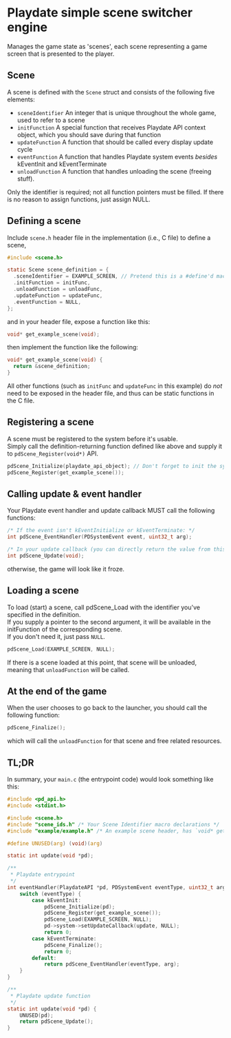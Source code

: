 # Playdate simple scene switcher engine

Manages the game state as 'scenes',
each scene representing a game screen that is presented to the player.

## Scene
A scene is defined with the `Scene` struct and consists of the following five elements:

*  `sceneIdentifier` An integer that is unique throughout the whole game, used to refer to a scene
*  `initFunction` A special function that receives Playdate API context object, which you should save during that function
*  `updateFunction` A function that should be called every display update cycle
*  `eventFunction` A function that handles Playdate system events *besides* kEventInit and kEventTerminate
*  `unloadFunction` A function that handles unloading the scene (freeing stuff).

Only the identifier is required; not all function pointers must be filled.
If there is no reason to assign functions, just assign NULL.

## Defining a scene
Include `scene.h` header file in the implementation (i.e., C file) to define a scene,

```c
#include <scene.h>

static Scene scene_definition = {
  .sceneIdentifier = EXAMPLE_SCREEN, // Pretend this is a #define'd macro
  .initFunction = initFunc,
  .unloadFunction = unloadFunc,
  .updateFunction = updateFunc,
  .eventFunction = NULL,
};
```

and in your header file, expose a function like this:
```c
void* get_example_scene(void);
```
then implement the function like the following:
```c
void* get_example_scene(void) {
  return &scene_definition;
}
```

All other functions (such as `initFunc` and `updateFunc` in this example)
do *not* need to be exposed in the header file,
and thus can be static functions in the C file.

## Registering a scene
A scene must be registered to the system before it's usable.  
Simply call the definition-returning function defined like above
and supply it to `pdScene_Register(void*)` API.

```c
pdScene_Initialize(playdate_api_object); // Don't forget to init the system!
pdScene_Register(get_example_scene());
```

## Calling update & event handler

Your Playdate event handler and update callback MUST call the following functions:

```c
/* If the event isn't kEventInitialize or kEventTerminate: */
int pdScene_EventHandler(PDSystemEvent event, uint32_t arg);

/* In your update callback (you can directly return the value from this function) */
int pdScene_Update(void);
```

otherwise, the game will look like it froze.

## Loading a scene
To load (start) a scene, call pdScene_Load with the identifier you've specified
in the definition.  
If you supply a pointer to the second argument,
it will be available in the initFunction of the corresponding scene.  
If you don't need it, just pass `NULL`.

```c
pdScene_Load(EXAMPLE_SCREEN, NULL);
```

If there is a scene loaded at this point, that scene will be unloaded,  
meaning that `unloadFunction` will be called.

## At the end of the game

When the user chooses to go back to the launcher, you should call the following function:

```c
pdScene_Finalize();
```

which will call the `unloadFunction` for that scene and free related resources.


## TL;DR

In summary, your `main.c` (the entrypoint code) would look something like this:

```c
#include <pd_api.h>
#include <stdint.h>

#include <scene.h>
#include "scene_ids.h" /* Your Scene Identifier macro declarations */
#include "example/example.h" /* An example scene header, has `void* get_example_scene(void)` */

#define UNUSED(arg) (void)(arg)

static int update(void *pd);

/**
 * Playdate entrypoint
 */
int eventHandler(PlaydateAPI *pd, PDSystemEvent eventType, uint32_t arg) {
    switch (eventType) {
        case kEventInit:
            pdScene_Initialize(pd);
            pdScene_Register(get_example_scene());
            pdScene_Load(EXAMPLE_SCREEN, NULL);
            pd->system->setUpdateCallback(update, NULL);
            return 0;
        case kEventTerminate:
            pdScene_Finalize();
            return 0;
        default:
            return pdScene_EventHandler(eventType, arg);
    }
}

/**
 * Playdate update function
 */
static int update(void *pd) {
    UNUSED(pd);
    return pdScene_Update();
}
```